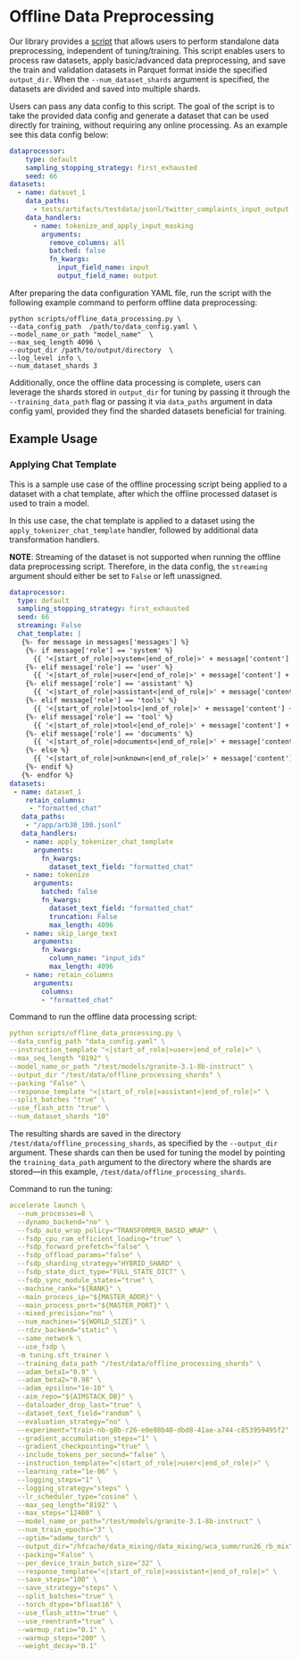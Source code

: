 # Offline Data Preprocessing

Our library provides a [script](../scripts/offline_data_processing.py) that allows users to perform standalone data preprocessing, independent of tuning/training. This script enables users to process raw datasets, apply basic/advanced data preprocessing, and save the train and validation datasets in Parquet format inside the specified `output_dir`. When the `--num_dataset_shards` argument is specified, the datasets are divided and saved into multiple shards.

Users can pass any data config to this script. The goal of the script is to take the provided data config and generate a dataset that can be used directly for training, without requiring any online processing. As an example see this data config below:

```yaml
dataprocessor:
    type: default
    sampling_stopping_strategy: first_exhausted
    seed: 66
datasets:
  - name: dataset_1
    data_paths:
      - tests/artifacts/testdata/jsonl/twitter_complaints_input_output.jsonl
    data_handlers:
      - name: tokenize_and_apply_input_masking
        arguments:
          remove_columns: all
          batched: false
          fn_kwargs:
            input_field_name: input
            output_field_name: output
```

After preparing the data configuration YAML file, run the script with the following example command to perform offline data preprocessing:   

```
python scripts/offline_data_processing.py \
--data_config_path  /path/to/data_config.yaml \
--model_name_or_path "model_name"  \
--max_seq_length 4096 \
--output_dir /path/to/output/directory  \
--log_level info \
--num_dataset_shards 3
```

Additionally, once the offline data processing is complete, users can leverage the shards stored in `output_dir` for tuning by passing it through the `--training_data_path` flag or passing it via `data_paths` argument in data config yaml, provided they find the sharded datasets beneficial for training.

## Example Usage
### Applying Chat Template

This is a sample use case of the offline processing script being applied to a dataset with a chat template, after which the offline processed dataset is used to train a model.

In this use case, the chat template is applied to a dataset using the `apply_tokenizer_chat_template` handler, followed by additional data transformation handlers. 

**NOTE**: Streaming of the dataset is not supported when running the offline data preprocessing script. Therefore, in the data config, the `streaming` argument should either be set to `False` or left unassigned. 

```yaml
dataprocessor:
  type: default
  sampling_stopping_strategy: first_exhausted
  seed: 66
  streaming: False
  chat_template: |
   {%- for message in messages['messages'] %}
    {%- if message['role'] == 'system' %}
      {{ '<|start_of_role|>system<|end_of_role|>' + message['content'] + '<|end_of_text|>\n' }}
    {%- elif message['role'] == 'user' %}
      {{ '<|start_of_role|>user<|end_of_role|>' + message['content'] + '<|end_of_text|>\n' }}
    {%- elif message['role'] == 'assistant' %}
      {{ '<|start_of_role|>assistant<|end_of_role|>' + message['content'] + '<|end_of_text|>\n' }}
    {%- elif message['role'] == 'tools' %}
      {{ '<|start_of_role|>tools<|end_of_role|>' + message['content'] + '<|end_of_text|>\n' }}
    {%- elif message['role'] == 'tool' %}
      {{ '<|start_of_role|>tool<|end_of_role|>' + message['content'] + '<|end_of_text|>\n' }}
    {%- elif message['role'] == 'documents' %}
      {{ '<|start_of_role|>documents<|end_of_role|>' + message['content'] + '<|end_of_text|>\n' }}
    {%- else %}
      {{ '<|start_of_role|>unknown<|end_of_role|>' + message['content'] + '<|end_of_text|>\n' }} 
    {%- endif %}
   {%- endfor %}
datasets:
 - name: dataset_1
    retain_columns:
     - "formatted_chat"
   data_paths:
    - "/app/arb30_100.jsonl"
   data_handlers:
    - name: apply_tokenizer_chat_template
      arguments:
        fn_kwargs:
          dataset_text_field: "formatted_chat"
    - name: tokenize
      arguments:
        batched: false
        fn_kwargs:
          dataset_text_field: "formatted_chat"
          truncation: False
          max_length: 4096
    - name: skip_large_text
      arguments:
        fn_kwargs:
          column_name: "input_ids"
          max_length: 4096
    - name: retain_columns
      arguments:
        columns:
        - "formatted_chat"
```

Command to run the offline data processing script:

```yaml
python scripts/offline_data_processing.py \
--data_config_path "data_config.yaml" \
--instruction_template "<|start_of_role|>user<|end_of_role|>" \
--max_seq_length "8192" \
--model_name_or_path "/test/models/granite-3.1-8b-instruct" \
--output_dir "/test/data/offline_processing_shards" \
--packing "False" \
--response_template "<|start_of_role|>assistant<|end_of_role|>" \
--split_batches "true" \
--use_flash_attn "true" \
--num_dataset_shards "10"
```

The resulting shards are saved in the directory `/test/data/offline_processing_shards`, as specified by the `--output_dir` argument. These shards can then be used for tuning the model by pointing the `training_data_path` argument to the directory where the shards are stored—in this example, 
`/test/data/offline_processing_shards`.

Command to run the tuning:

```yaml
accelerate launch \
  --num_processes=8 \
  --dynamo_backend="no" \
  --fsdp_auto_wrap_policy="TRANSFORMER_BASED_WRAP" \
  --fsdp_cpu_ram_efficient_loading="true" \
  --fsdp_forward_prefetch="false" \
  --fsdp_offload_params="false" \
  --fsdp_sharding_strategy="HYBRID_SHARD" \
  --fsdp_state_dict_type="FULL_STATE_DICT" \
  --fsdp_sync_module_states="true" \
  --machine_rank="${RANK}" \
  --main_process_ip="${MASTER_ADDR}" \
  --main_process_port="${MASTER_PORT}" \
  --mixed_precision="no" \
  --num_machines="${WORLD_SIZE}" \
  --rdzv_backend="static" \
  --same_network \
  --use_fsdp \
  -m tuning.sft_trainer \
  --training_data_path "/test/data/offline_processing_shards" \
  --adam_beta1="0.9" \
  --adam_beta2="0.98" \
  --adam_epsilon="1e-10" \
  --aim_repo="${AIMSTACK_DB}" \
  --dataloader_drop_last="true" \
  --dataset_text_field="random" \
  --evaluation_strategy="no" \
  --experiment="train-nb-g8b-r26-e0e88b40-dbd8-41ae-a744-c853959495f2" \
  --gradient_accumulation_steps="1" \
  --gradient_checkpointing="true" \
  --include_tokens_per_second="false" \
  --instruction_template="<|start_of_role|>user<|end_of_role|>" \
  --learning_rate="1e-06" \
  --logging_steps="1" \
  --logging_strategy="steps" \
  --lr_scheduler_type="cosine" \
  --max_seq_length="8192" \
  --max_steps="12400" \
  --model_name_or_path="/test/models/granite-3.1-8b-instruct" \
  --num_train_epochs="3" \
  --optim="adamw_torch" \
  --output_dir="/hfcache/data_mixing/data_mixing/wca_summ/run26_rb_mix" \
  --packing="False" \
  --per_device_train_batch_size="32" \
  --response_template="<|start_of_role|>assistant<|end_of_role|>" \
  --save_steps="100" \
  --save_strategy="steps" \
  --split_batches="true" \
  --torch_dtype="bfloat16" \
  --use_flash_attn="true" \
  --use_reentrant="true" \
  --warmup_ratio="0.1" \
  --warmup_steps="200" \
  --weight_decay="0.1"
```